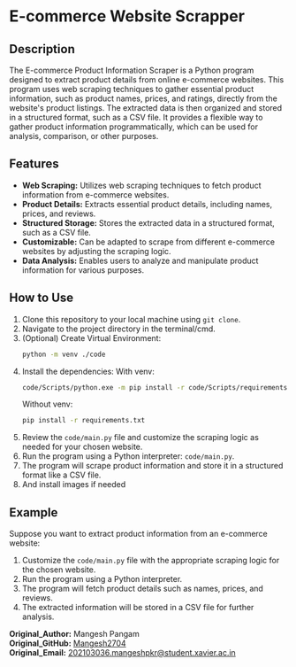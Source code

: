# E-commerce Website Scrapper

## Description

The E-commerce Product Information Scraper is a Python program designed to extract product details from online e-commerce websites. This program uses web scraping techniques to gather essential product information, such as product names, prices, and ratings, directly from the website's product listings. The extracted data is then organized and stored in a structured format, such as a CSV file. It provides a flexible way to gather product information programmatically, which can be used for analysis, comparison, or other purposes.

## Features

-   **Web Scraping:** Utilizes web scraping techniques to fetch product information from e-commerce websites.
-   **Product Details:** Extracts essential product details, including names, prices, and reviews.
-   **Structured Storage:** Stores the extracted data in a structured format, such as a CSV file.
-   **Customizable:** Can be adapted to scrape from different e-commerce websites by adjusting the scraping logic.
-   **Data Analysis:** Enables users to analyze and manipulate product information for various purposes.

## How to Use

1. Clone this repository to your local machine using `git clone`.
2. Navigate to the project directory in the terminal/cmd.
3. (Optional) Create Virtual Environment:
    ```bash
    python -m venv ./code
    ```
4. Install the dependencies:
   With venv:
    ```bash
    code/Scripts/python.exe -m pip install -r code/Scripts/requirements.txt
    ```
    Without venv:
    ```bash
    pip install -r requirements.txt
    ```
5. Review the `code/main.py` file and customize the scraping logic as needed for your chosen website.
6. Run the program using a Python interpreter: `code/main.py`.
7. The program will scrape product information and store it in a structured format like a CSV file.
8. And install images if needed

## Example

Suppose you want to extract product information from an e-commerce website:

1. Customize the `code/main.py` file with the appropriate scraping logic for the chosen website.
2. Run the program using a Python interpreter.
3. The program will fetch product details such as names, prices, and reviews.
4. The extracted information will be stored in a CSV file for further analysis.

**Original_Author:** Mangesh Pangam <br>
**Original_GitHub:** [Mangesh2704](https://github.com/Mangesh2704)  
**Original_Email:** 202103036.mangeshpkr@student.xavier.ac.in
